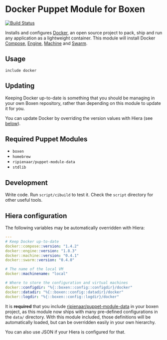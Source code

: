 # Docker Puppet Module for Boxen

[![Build Status](https://travis-ci.org/boxen/puppet-docker.svg)](https://travis-ci.org/boxen/puppet-docker)

Installs and configures [Docker](https://www.docker.com), an open source project
to pack, ship and run any application as a lightweight container. This module will
install Docker [Compose](https://www.docker.com/docker-compose), [Engine](https://www.docker.com/docker-engine),
[Machine](https://www.docker.com/docker-machine) and [Swarm](https://www.docker.com/docker-swarm).

## Usage

```puppet
include docker
```

## Updating

Keeping Docker up-to-date is something that you should be managing in your own
Boxen repository, rather than depending on this module to update it for you.

You can update Docker by overriding the version values with Hiera (see [below](#hiera-configuration)).

## Required Puppet Modules

* `boxen`
* `homebrew`
* `ripienaar/puppet-module-data`
* `stdlib`

## Development

Write code. Run `script/cibuild` to test it. Check the `script`
directory for other useful tools.

## Hiera configuration

The following variables may be automatically overridden with Hiera:

```yaml
---
# Keep Docker up-to-date
docker::compose::version: "1.4.2"
docker::engine::version: "1.8.3"
docker::machine::version: "0.4.1"
docker::swarm::version: "0.4.0"

# The name of the local VM
docker::machinename: "local"

# Where to store the configuration and virtual machines
docker::configdir: "%{::boxen::config::configdir}/docker"
docker::datadir: "%{::boxen::config::datadir}/docker"
docker::logdir: "%{::boxen::config::logdir}/docker"
```

It is **required** that you include
[ripienaar/puppet-module-data](https://github.com/ripienaar/puppet-module-data)
in your boxen project, as this module now ships with many pre-defined configurations
in the `data/` directory. With this module included, those
definitions will be automatically loaded, but can be overridden easily in your
own hierarchy.

You can also use JSON if your Hiera is configured for that.
